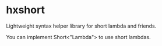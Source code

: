 hxshort
=======

Lightweight syntax helper library for short lambda and friends.

You can implement Short<"Lambda"> to use short lambdas.